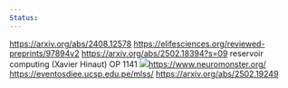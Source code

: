 ```yaml
---
Status:
---
```


https://arxiv.org/abs/2408.12578
https://elifesciences.org/reviewed-preprints/97894v2
https://arxiv.org/abs/2502.18394?s=09
reservoir computing (Xavier Hinaut)
OP 1141
![](Attachments/Screenshot_20250303_224303_YouTube.jpg)https://www.neuromonster.org/
https://eventosdiee.ucsp.edu.pe/mlss/
https://arxiv.org/abs/2502.19249